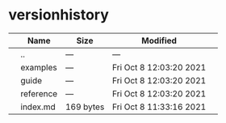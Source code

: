 versionhistory
==============

<table><thead><tr class="header"><th></th><th>Name</th><th>Size</th><th>Modified</th><th></th></tr></thead><tbody><tr class="odd"><td></td><td><span class="goup">..</span></td><td>—</td><td>—</td><td></td></tr><tr class="even"><td></td><td><span class="name">examples</span></td><td>—</td><td>Fri Oct 8 12:03:20 2021</td><td></td></tr><tr class="odd"><td></td><td><span class="name">guide</span></td><td>—</td><td>Fri Oct 8 12:03:20 2021</td><td></td></tr><tr class="even"><td></td><td><span class="name">reference</span></td><td>—</td><td>Fri Oct 8 12:03:20 2021</td><td></td></tr><tr class="odd"><td></td><td><span class="name">index.md</span></td><td>169 bytes</td><td>Fri Oct 8 11:33:16 2021</td><td></td></tr></tbody></table>
